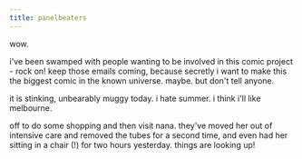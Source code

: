 ```yaml
---
title: panelbeaters
---
```


wow.

i've been swamped with people wanting to be involved in this comic project - rock on! keep those emails coming, because secretly i want to make this the biggest comic in the known universe. maybe. but don't tell anyone.

it is stinking, unbearably muggy today. i hate summer. i think i'll like melbourne.

off to do some shopping and then visit nana. they've moved her out of intensive care and removed the tubes for a second time, and even had her sitting in a chair (!) for two hours yesterday. things are looking up!